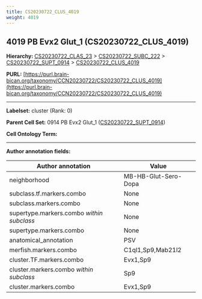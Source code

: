 ```yaml
---
title: CS20230722_CLUS_4019
weight: 4019
---
```

## 4019 PB Evx2 Glut_1 (CS20230722_CLUS_4019)
<b>Hierarchy: </b>
[CS20230722_CLAS_23](../CS20230722_CLAS_23) >
[CS20230722_SUBC_222](../CS20230722_SUBC_222) >
[CS20230722_SUPT_0914](../CS20230722_SUPT_0914) >
[CS20230722_CLUS_4019](../CS20230722_CLUS_4019)

**PURL:** [https://purl.brain-bican.org/taxonomy/CCN20230722/CS20230722_CLUS_4019](https://purl.brain-bican.org/taxonomy/CCN20230722/CS20230722_CLUS_4019)

---


**Labelset:** cluster (Rank: 0)

**Parent Cell Set:** 0914 PB Evx2 Glut_1 ([CS20230722_SUPT_0914](../CS20230722_SUPT_0914))



**Cell Ontology Term:** 

[MARKER GENES.]: #


---

[TRANSFERRED ANNOTATIONS.]: #


[AUTHOR ANNOTATION FIELDS.]: #


**Author annotation fields:**

| Author annotation | Value |
|-------------------|-------|
|neighborhood|MB-HB-Glut-Sero-Dopa|
|subclass.tf.markers.combo|None|
|subclass.markers.combo|None|
|supertype.markers.combo _within subclass_|None|
|supertype.markers.combo|None|
|anatomical_annotation|PSV|
|merfish.markers.combo|C1ql1,Sp9,Mab21l2|
|cluster.TF.markers.combo|Evx1,Sp9|
|cluster.markers.combo _within subclass_|Sp9|
|cluster.markers.combo|Evx1,Sp9|
